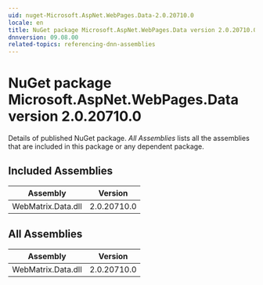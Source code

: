 ```yaml
---
uid: nuget-Microsoft.AspNet.WebPages.Data-2.0.20710.0
locale: en
title: NuGet package Microsoft.AspNet.WebPages.Data version 2.0.20710.0
dnnversion: 09.08.00
related-topics: referencing-dnn-assemblies
---
```


# NuGet package Microsoft.AspNet.WebPages.Data version 2.0.20710.0
Details of published NuGet package.
*All Assemblies* lists all the assemblies that are included in this package or any dependent package.

## Included Assemblies

|Assembly|Version|
|---|---|
|WebMatrix.Data.dll|2.0.20710.0|

## All Assemblies

|Assembly|Version|
|---|---|
|WebMatrix.Data.dll|2.0.20710.0|

